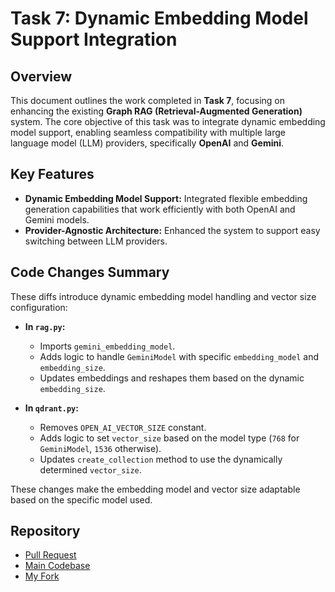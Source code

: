 # Task 7: Dynamic Embedding Model Support Integration

## Overview
This document outlines the work completed in **Task 7**, focusing on enhancing the existing **Graph RAG (Retrieval-Augmented Generation)** system. The core objective of this task was to integrate dynamic embedding model support, enabling seamless compatibility with multiple large language model (LLM) providers, specifically **OpenAI** and **Gemini**.

## Key Features
- **Dynamic Embedding Model Support:** Integrated flexible embedding generation capabilities that work efficiently with both OpenAI and Gemini models.
- **Provider-Agnostic Architecture:** Enhanced the system to support easy switching between LLM providers.

## Code Changes Summary
These diffs introduce dynamic embedding model handling and vector size configuration:

- **In `rag.py`:**
  - Imports `gemini_embedding_model`.
  - Adds logic to handle `GeminiModel` with specific `embedding_model` and `embedding_size`.
  - Updates embeddings and reshapes them based on the dynamic `embedding_size`.

- **In `qdrant.py`:**
  - Removes `OPEN_AI_VECTOR_SIZE` constant.
  - Adds logic to set `vector_size` based on the model type (`768` for `GeminiModel`, `1536` otherwise).
  - Updates `create_collection` method to use the dynamically determined `vector_size`.

These changes make the embedding model and vector size adaptable based on the specific model used.

## Repository
- [Pull Request](https://github.com/rejuve-bio/AI-Assistant/pull/24)
- [Main Codebase](https://github.com/rejuve-bio/AI-Assistant/)
- [My Fork](https://github.com/Yohannes90/AI-Assistant/)
